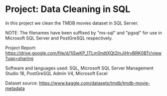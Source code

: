 # Project: Data Cleaning in SQL

In this project we clean the TMDB movies dataset in SQL Server.

NOTE: The filenames have been suffixed by "ms-sql" and "pgsql" for use in Microsoft SQL Server and PostGreSQL respectively.

Project Report: https://drive.google.com/file/d/1jSwKP_1TLm0ndtXQt2InJiHrvBRK0BTr/view?usp=sharing

Software and languages used:
SQL, Microsoft SQL Server Management Studio 18, PostGreSQL Admin V4, Microsoft Excel

Dataset source: https://www.kaggle.com/datasets/tmdb/tmdb-movie-metadata
